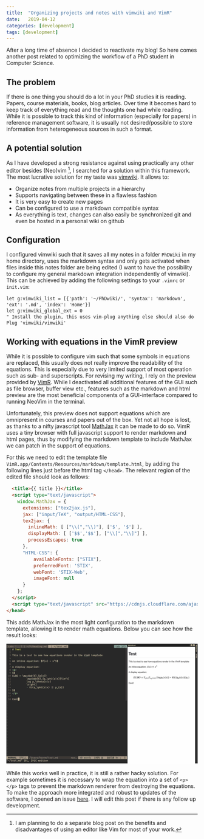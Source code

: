 ```yaml
---
title:  "Organizing projects and notes with vimwiki and VimR"
date:   2019-04-12
categories: [development]
tags: [development]
---
```


After a long time of absence I decided to reactivate my blog! So here comes
another post related to optimizing the workflow of a PhD student in Computer
Science.


## The problem

If there is one thing you should do a lot in your PhD studies it is reading.
Papers, course materials, books, blog articles. Over time it becomes hard to
keep track of everything read and the thoughts one had while reading. While it
is possible to track this kind of information (especially for papers) in
reference management software, it is usually not desired/possible to store
information from heterogeneous sources in such a format.


## A potential solution

As I have developed a strong resistance against using practically any other
editor besides (Neo)vim [^1], I searched for a solution within this framework. The
most lucrative solution for my taste was [vimwiki](https://github.com/vimwiki/vimwiki).
It allows to:

 - Organize notes from multiple projects in a hierarchy
 - Supports navigating between these in a flawless fashion
 - It is very easy to create new pages
 - Can be configured to use a markdown compatible syntax
 - As everything is text, changes can also easily be synchronized git and even
   be hosted in a personal wiki on github


## Configuration

I configured vimwiki such that it saves all my notes in a folder `PhDWiki` in
my home directory, uses the markdown syntax and only gets activated when files
inside this notes folder are being edited (I want to have the possibility to
configure my general markdown integration independently of vimwiki). This can
be achieved by adding the following settings to your `.vimrc` or `init.vim`:

```vimscript
let g:vimwiki_list = [{'path': '~/PhDwiki/', 'syntax': 'markdown', 'ext': '.md', 'index': 'Home'}]
let g:vimwiki_global_ext = 0
" Install the plugin, this uses vim-plug anything else should also do
Plug 'vimwiki/vimwiki'
```

## Working with equations in the VimR preview

While it is possible to configure vim such that some symbols in equations are
replaced, this usually does not really improve the readability of the
equations. This is especially due to very limited support of most operation
such as sub- and superscripts. For revising my writing, I rely on the preview
provided by [VimR](https://github.com/qvacua/vimr). While I deactivated all
additional features of the GUI such as file browser, buffer view etc.,
features such as the markdown and html preview are the most beneficial
components of a GUI-interface compared to running NeoVim in the terminal.

Unfortunately, this preview does not support equations which are
omnipresent in courses and papers out of the box. Yet not all hope is lost, as
thanks to a nifty javascript tool [MathJax](https://www.mathjax.org/) it can be
made to do so. VimR uses a tiny browser with full javascript support
to render markdown and html pages, thus by modifying the markdown template to
include MathJax we can patch in the support of equations.

For this we need to edit the template file
`VimR.app/Contents/Resources/markdown/template.html`, by adding the following
lines just before the html tag `</head>`. The relevant region of the edited
file should look as follows:

```html
  <title>{{ title }}</title>
  <script type="text/javascript">
    window.MathJax = {
      extensions: ["tex2jax.js"],
      jax: ["input/TeX", "output/HTML-CSS"],
      tex2jax: {
        inlineMath: [ ["\\(","\\)"], ['$', '$'] ],
        displayMath: [ ['$$','$$'], ["\\[","\\]"] ],
        processEscapes: true
      },
      "HTML-CSS": {
          availableFonts: ["STIX"],
          preferredFont: 'STIX',
          webFont: 'STIX-Web',
          imageFont: null
      }
    };
  </script>
  <script type="text/javascript" src="https://cdnjs.cloudflare.com/ajax/libs/mathjax/2.7.5/MathJax.js" async></script>
</head>
```

This adds MathJax in the most light configuration to the markdown template,
allowing it to render math equations. Below you can see how the result looks:

![Vimr with markdown preview](/assets/2019-04-12_VimR_equations.jpg)

While this works well in practice, it is still a rather hacky solution. For
example sometimes it is necessary to wrap the equation into a set of `<p></p>`
tags to prevent the markdown renderer from destroying the equations. To make
the approach more integrated and robust to updates of the software, I opened an
issue [here](https://github.com/qvacua/vimr/issues/718). I will edit this post
if there is any follow up development.


[^1]: I am planning to do a separate blog post on the benefits and disadvantages of using an editor like Vim for most of your work.
